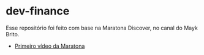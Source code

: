 # dev-finance

Esse repositório foi feito com base na Maratona Discover, no canal do Mayk Brito.
- [Primeiro vídeo da Maratona](https://www.youtube.com/watch?v=NlDr6JX3VvA)
